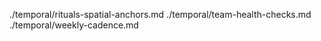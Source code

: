 ./temporal/rituals-spatial-anchors.md
./temporal/team-health-checks.md
./temporal/weekly-cadence.md
